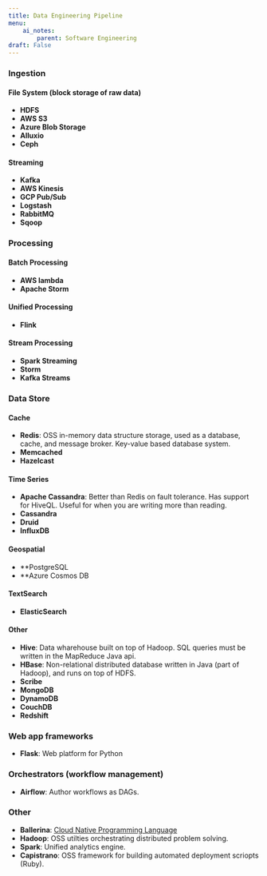 ```yaml
---
title: Data Engineering Pipeline
menu:
    ai_notes:
        parent: Software Engineering
draft: False
---
```


### Ingestion

#### File System (block storage of raw data)
* **HDFS**
* **AWS S3**
* **Azure Blob Storage**
* **Alluxio**
* **Ceph**

#### Streaming
* **Kafka**
* **AWS Kinesis**
* **GCP Pub/Sub**
* **Logstash**
* **RabbitMQ**
* **Sqoop**

### Processing
#### Batch Processing
* **AWS lambda**
* **Apache Storm**

#### Unified Processing

* **Flink**

#### Stream Processing

* **Spark Streaming**
* **Storm**
* **Kafka Streams**

### Data Store

#### Cache

* **Redis**: OSS in-memory data structure storage, used as a database, cache, and
message broker. Key-value based database system.
* **Memcached** 
* **Hazelcast**

#### Time Series

* **Apache Cassandra**: Better than Redis on fault tolerance. Has support for HiveQL. Useful
for when you are writing more than reading.
* **Cassandra**
* **Druid**
* **InfluxDB**

#### Geospatial

* **PostgreSQL
* **Azure Cosmos DB

#### TextSearch

* **ElasticSearch**

#### Other

* **Hive**: Data wharehouse built on top of Hadoop. SQL queries must be written in the 
MapReduce Java api.
* **HBase**: Non-relational distributed database written in Java (part of Hadoop), and runs
on top of HDFS.
* **Scribe**
* **MongoDB**
* **DynamoDB**
* **CouchDB**
* **Redshift**

### Web app frameworks

* **Flask**: Web platform for Python

### Orchestrators (workflow management)

* **Airflow**: Author workflows as DAGs.

### Other

* **Ballerina**: [Cloud Native Programming Language](https://ballerina.io/philosophy/)
* **Hadoop**: OSS utilties orchestrating distributed problem solving.
* **Spark**: Unified analytics engine.
* **Capistrano**: OSS framework for building automated deployment scriopts (Ruby).
